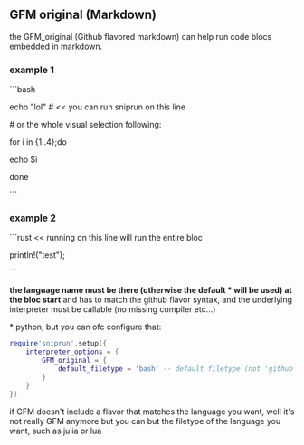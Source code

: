 ## GFM original (Markdown)

the GFM_original (Github flavored markdown) can help run code blocs embedded in markdown.

### example 1


\```bash

echo "lol"  # << you can run sniprun on this line



\# or the whole visual selection following:

for i in {1..4};do

echo $i

done

\```


### example 2


\```rust  << running on this line will run the entire bloc

println!("test");

\``` 


**the language name must be there (otherwise the default * will be used) at the bloc start** and has to match the github flavor syntax, and the underlying interpreter must be callable (no missing compiler etc...)

\* python, but you can ofc configure that: 

```lua
require'sniprun'.setup({
    interpreter_options = {
        GFM_original = { 
            default_filetype = 'bash' -- default filetype (not 'github flavored markdown 'name' of the language, as they are sometimes different)
        }
    }
})
```


if GFM doesn't include a flavor that matches the language you want, well it's not really GFM anymore but you can but the filetype of the language you want, such as julia or lua




